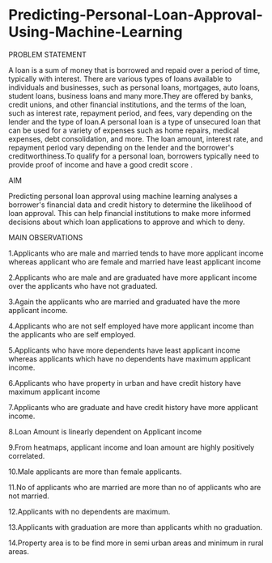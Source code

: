# Predicting-Personal-Loan-Approval-Using-Machine-Learning 

PROBLEM STATEMENT



   A loan is a sum of money that is borrowed and repaid over a period of time, typically with interest. There are various types of loans available to individuals and businesses, such as personal loans, mortgages, auto loans, student loans, business loans and many more.They are offered by banks, credit unions, and other financial institutions, and the terms of the loan, such as interest rate, repayment period, and fees, vary depending on the lender and the type of loan.A personal loan is a type of unsecured loan that can be used for a variety of expenses such as home repairs, medical expenses, debt consolidation, and more. The loan amount, interest rate, and repayment period vary depending on the lender and the borrower's creditworthiness.To qualify for a personal loan, borrowers typically need to provide proof of income and have a good credit score .


AIM



  Predicting personal loan approval using machine learning analyses a borrower's financial data and credit history to determine the likelihood of loan approval. This can help financial institutions to make more informed decisions about which loan applications to approve and which to deny.



MAIN OBSERVATIONS



1.Applicants who are male and married tends to have more applicant income whereas applicant who are female and married have least applicant income

2.Applicants who are male and are graduated have more applicant income over the applicants who have not graduated.

3.Again the applicants who are married and graduated have the more applicant income.

4.Applicants who are not self employed have more applicant income than the applicants who are self employed.

5.Applicants who have more dependents have least applicant income whereas applicants which have no dependents have maximum applicant income.

6.Applicants who have property in urban and have credit history have maximum applicant income

7.Applicants who are graduate and have credit history have more applicant income.

8.Loan Amount is linearly dependent on Applicant income

9.From heatmaps, applicant income and loan amount are highly positively correlated.

10.Male applicants are more than female applicants.

11.No of applicants who are married are more than no of applicants who are not married.

12.Applicants with no dependents are maximum.

13.Applicants with graduation are more than applicants whith no graduation.

14.Property area is to be find more in semi urban areas and minimum in rural areas.

